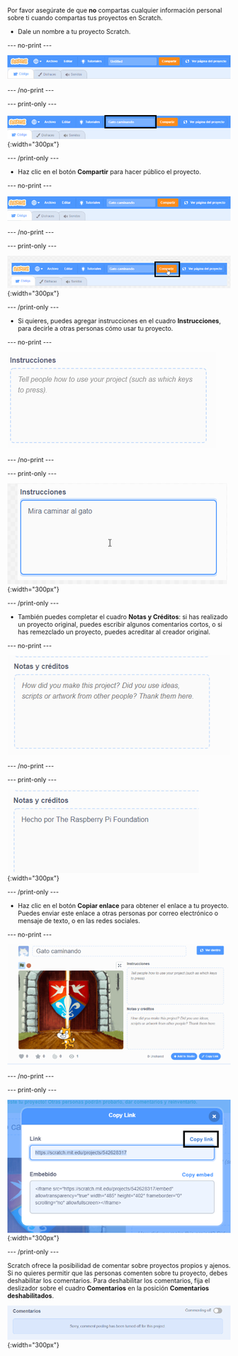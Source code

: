 Por favor asegúrate de que **no** compartas cualquier información personal sobre ti cuando compartas tus proyectos en Scratch.

- Dale un nombre a tu proyecto Scratch.

--- no-print ---

![Cambiar "Untitled" a "Gato caminando" para nombrar el proyecto, en el cuadro a la izquierda del botón naranja 'Compartir' en la parte superior de la pantalla.](images/name_file.gif)

--- /no-print ---

--- print-only ---

![El cuadro del nombre del proyecto con el nuevo nombre 'Gato caminando' resaltado, a la izquierda del botón naranja 'Compartir' en la parte superior de la pantalla.](images/name_file.png){:width="300px"}

--- /print-only ---

- Haz clic en el botón **Compartir** para hacer público el proyecto.

--- no-print ---

![Haciendo clic en el botón naranja 'Compartir' en la parte superior de la pantalla. Luego, aparece un mensaje que dice "Ahora tu proyecto está compartido."](images/share.gif)

--- /no-print ---

--- print-only ---

![El botón naranja 'Compartir' en la parte superior de la pantalla resaltado.](images/share.png){:width="300px"}

--- /print-only ---

- Si quieres, puedes agregar instrucciones en el cuadro **Instrucciones**, para decirle a otras personas cómo usar tu proyecto.

--- no-print ---

![Escribe "Mira caminar al gato" en el cuadro "Instrucciones".](images/add_instructions.gif)

--- /no-print ---

--- print-only ---

![El cuadro 'Instrucciones' mostrando las instrucciones "Mira caminar al gato".](images/add_instructions.png){:width="300px"}

--- /print-only ---

- También puedes completar el cuadro **Notas y Créditos**: si has realizado un proyecto original, puedes escribir algunos comentarios cortos, o si has remezclado un proyecto, puedes acreditar al creador original.

--- no-print ---

![Escribiendo "Hecho por The Raspberry Pi Foundation" en el cuadro 'Notas y créditos'.](images/notes_and_credits.gif)

--- /no-print ---

--- print-only ---

![El cuadro 'Notas y créditos' que muestra escrito "Hecho por The Raspberry Pi Foundation".](images/notes_and_credits.png){:width="300px"}

--- /print-only ---

- Haz clic en el botón **Copiar enlace** para obtener el enlace a tu proyecto. Puedes enviar este enlace a otras personas por correo electrónico o mensaje de texto, o en las redes sociales.

--- no-print ---

![Al hacer clic en 'Copy link' (Copiar enlace), se abre un cuadro de diálogo 'Copy link'. Luego, en el cuadro de diálogo, resalta la URL en 'Link' (Enlace) y selecciona 'Copy link' (Copiar enlace).](images/copy_link.gif)

--- /no-print ---

--- print-only ---

![El botón 'Copy link' (Copiar enlace) resaltado, en el cuadro de diálogo 'Copy link'.](images/copy_link.png){:width="300px"}

--- /print-only ---

Scratch ofrece la posibilidad de comentar sobre proyectos propios y ajenos. Si no quieres permitir que las personas comenten sobre tu proyecto, debes deshabilitar los comentarios. Para deshabilitar los comentarios, fija el deslizador sobre el cuadro **Comentarios** en la posición **Comentarios deshabilitados**.

![El deslizador sobre el cuadro 'Comentarios' está en la posición 'Comentarios deshabilitados'. Se muestra un mensaje que dice: "Sorry, comment posting has been turned off for this project."](images/comments-off.png){:width="300px"}
